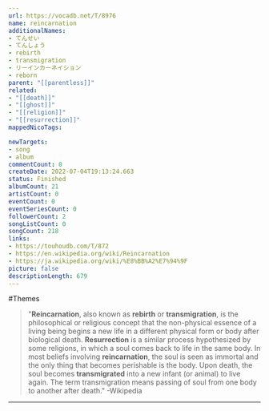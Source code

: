 ```yaml
---
url: https://vocadb.net/T/8976
name: reincarnation
additionalNames: 
- てんせい
- てんしょう
- rebirth
- transmigration
- リーインカーネイション
- reborn
parent: "[[parentless]]"
related:
- "[[death]]"
- "[[ghost]]"
- "[[religion]]"
- "[[resurrection]]"
mappedNicoTags:

newTargets:
- song
- album
commentCount: 0
createDate: 2022-07-04T19:13:24.663
status: Finished
albumCount: 21
artistCount: 0
eventCount: 0
eventSeriesCount: 0
followerCount: 2
songListCount: 0
songCount: 218
links: 
- https://touhoudb.com/T/872
- https://en.wikipedia.org/wiki/Reincarnation
- https://ja.wikipedia.org/wiki/%E8%BB%A2%E7%94%9F
picture: false
descriptionLength: 679
---
```


#Themes

>"**Reincarnation**, also known as **rebirth** or **transmigration**, is the philosophical or religious concept that the non-physical essence of a living being begins a new life in a different physical form or body after biological death.
**Resurrection** is a similar process hypothesized by some religions, in which a soul comes back to life in the same body.
In most beliefs involving **reincarnation**, the soul is seen as immortal and the only thing that becomes perishable is the body.
Upon death, the soul becomes **transmigrated** into a new infant (or animal) to live again.
The term transmigration means passing of soul from one body to another after death."
-Wikipedia

---

